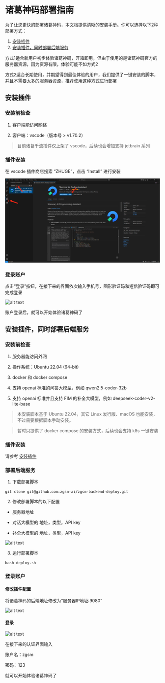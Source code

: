 # 诸葛神码部署指南

为了让您更快的部署诸葛神码，本文档提供清晰的安装手册。你可以选择以下2种部署方式：

1. [安装插件](#安装插件)
2. [安装插件，同时部署后端服务](#安装插件同时部署后端服务)

方式1适合新用户初步体验诸葛神码，开箱即用，但由于使用的是诸葛神码官方的服务器资源，因为资源有限，体验可能不如方式2

方式2适合长期使用，并期望得到最佳体验的用户，我们提供了一键安装的脚本，并且不需要太多的服务器资源，推荐使用这种方式进行部署

## 安装插件

### 安装前检查

1. 客户端能访问网络

2. 客户端：vscode（版本号 > v1.70.2）

> 目前诸葛千流插件仅上架了 vscode，后续也会增加支持 jetbrain 系列

### 插件安装

在 vscode 插件商店搜索 “ZHUGE”，点击 “Install” 进行安装

![alt text](/images/install/extensions.png)

### 登录账户

点击“登录”按钮，在接下来的界面依次输入手机号，图形验证码和短信验证码即可完成登录

![alt text](/images/install/login.png)

账户登录后，就可以开始体验诸葛神码了

## 安装插件，同时部署后端服务

### 安装前检查

1. 服务器能访问外网

2. 操作系统：Ubuntu 22.04 (64-bit)

3. docker 和 docker compose

4. 支持 openai 标准的问答大模型，例如 qwen2.5-coder-32b

5. 支持 openai 标准并且支持 FIM 的补全大模型，例如 deepseek-coder-v2-lite-base

> 本安装脚本基于 Ubuntu 22.04，其它 Linux 发行版、macOS 也能安装，不过需要根据脚本手动安装。

> 暂时只提供了 docker compose 的安装方式，后续也会支持 k8s 一键安装

### 插件安装

请参考 [安装插件](#安装插件)

### 部署后端服务

1. 下载部署脚本
```
git clone git@github.com:zgsm-ai/zgsm-backend-deploy.git
```
2. 修改部署脚本的以下配置

- 服务器地址

- 对话大模型的 地址，类型，API key

- 补全大模型的 地址，类型，API key

![alt text](/images/install/deploy.png)

3. 运行部署脚本

```
bash deploy.sh
```

### 登录账户

#### 修改插件配置

将诸葛神码的后端地址修改为“服务器IP地址:9080”

![alt text](/images/install/configure.png)

#### 登录

![alt text](/images/install/login.png)

在接下来的认证界面输入

账户名：zgsm

密码：123

就可以开始体验诸葛神码了
